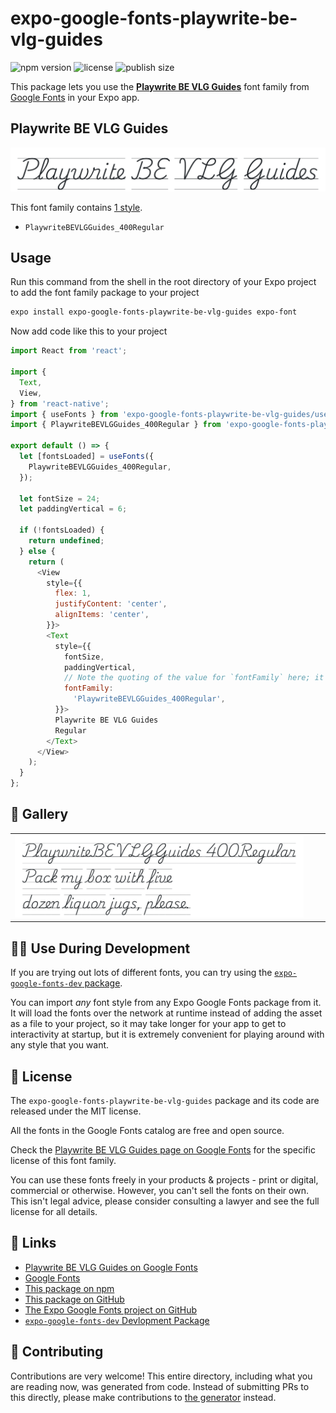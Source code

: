 # expo-google-fonts-playwrite-be-vlg-guides

![npm version](https://flat.badgen.net/npm/v/expo-google-fonts-playwrite-be-vlg-guides)
![license](https://flat.badgen.net/github/license/expo/google-fonts)
![publish size](https://flat.badgen.net/packagephobia/install/expo-google-fonts-playwrite-be-vlg-guides)

This package lets you use the [**Playwrite BE VLG Guides**](https://fonts.google.com/specimen/Playwrite+BE+VLG+Guides) font family from [Google Fonts](https://fonts.google.com/) in your Expo app.

## Playwrite BE VLG Guides

![Playwrite BE VLG Guides](./font-family.png)

This font family contains [1 style](#-gallery).

- `PlaywriteBEVLGGuides_400Regular`

## Usage

Run this command from the shell in the root directory of your Expo project to add the font family package to your project
```sh
expo install expo-google-fonts-playwrite-be-vlg-guides expo-font
```

Now add code like this to your project
```js
import React from 'react';

import {
  Text,
  View,
} from 'react-native';
import { useFonts } from 'expo-google-fonts-playwrite-be-vlg-guides/useFonts';
import { PlaywriteBEVLGGuides_400Regular } from 'expo-google-fonts-playwrite-be-vlg-guides/400Regular';

export default () => {
  let [fontsLoaded] = useFonts({
    PlaywriteBEVLGGuides_400Regular,
  });

  let fontSize = 24;
  let paddingVertical = 6;

  if (!fontsLoaded) {
    return undefined;
  } else {
    return (
      <View
        style={{
          flex: 1,
          justifyContent: 'center',
          alignItems: 'center',
        }}>
        <Text
          style={{
            fontSize,
            paddingVertical,
            // Note the quoting of the value for `fontFamily` here; it expects a string!
            fontFamily:
              'PlaywriteBEVLGGuides_400Regular',
          }}>
          Playwrite BE VLG Guides
          Regular
        </Text>
      </View>
    );
  }
};

```

## 🔡 Gallery


||||
|-|-|-|
|![PlaywriteBEVLGGuides_400Regular](.//400Regular/PlaywriteBEVLGGuides_400Regular.ttf.png)||||


## 👩‍💻 Use During Development

If you are trying out lots of different fonts, you can try using the [`expo-google-fonts-dev` package](https://github.com/freeboub/google-fonts/tree/master/font-packages/dev#readme).

You can import *any* font style from any Expo Google Fonts package from it. It will load the fonts
over the network at runtime instead of adding the asset as a file to your project, so it may take longer
for your app to get to interactivity at startup, but it is extremely convenient
for playing around with any style that you want.

## 📖 License

The `expo-google-fonts-playwrite-be-vlg-guides` package and its code are released under the MIT license.

All the fonts in the Google Fonts catalog are free and open source.

Check the [Playwrite BE VLG Guides page on Google Fonts](https://fonts.google.com/specimen/Playwrite+BE+VLG+Guides) for the specific license of this font family.

You can use these fonts freely in your products & projects - print or digital, commercial or otherwise. However, you can't sell the fonts on their own. This isn't legal advice, please consider consulting a lawyer and see the full license for all details.

## 🔗 Links

- [Playwrite BE VLG Guides on Google Fonts](https://fonts.google.com/specimen/Playwrite+BE+VLG+Guides)
- [Google Fonts](https://fonts.google.com/)
- [This package on npm](https://www.npmjs.com/package/expo-google-fonts-playwrite-be-vlg-guides)
- [This package on GitHub](https://github.com/freeboub/google-fonts/tree/master/font-packages/playwrite-be-vlg-guides)
- [The Expo Google Fonts project on GitHub](https://github.com/freeboub/google-fonts)
- [`expo-google-fonts-dev` Devlopment Package](https://github.com/freeboub/google-fonts/tree/master/font-packages/dev)

## 🤝 Contributing

Contributions are very welcome! This entire directory, including what you are reading now, was generated from code. Instead of submitting PRs to this directly, please make contributions to [the generator](https://github.com/freeboub/google-fonts/tree/master/packages/generator) instead.

